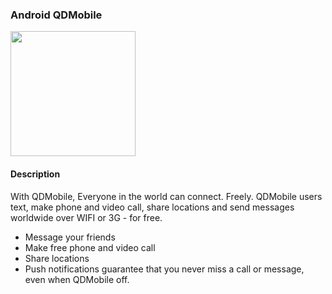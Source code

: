 ### Android QDMobile

<img src="https://github.com/simonyang81/QDMobile-android/raw/master/screenshots/screenshot_home_pager.png" width="200px" />
  
#### Description
With QDMobile, Everyone in the world can connect. Freely. QDMobile users text, make phone and video call, share locations and send messages worldwide over WIFI or 3G - for free.
  
* Message your friends
* Make free phone and video call
* Share locations
* Push notifications guarantee that you never miss a call or message, even when QDMobile off.
